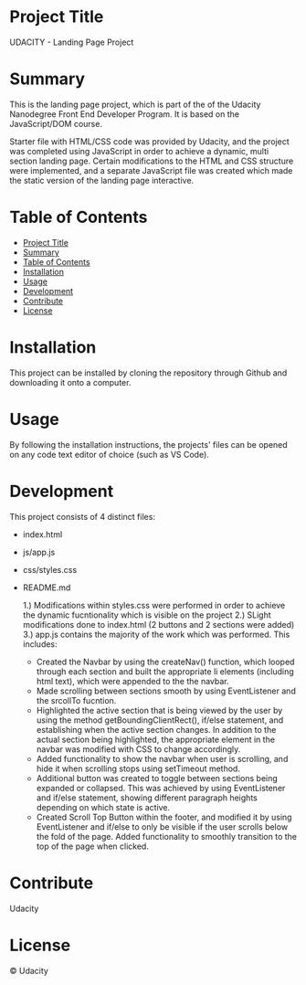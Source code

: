 # Project Title

UDACITY - Landing Page Project

# Summary

This is the landing page project, which is part of the of the Udacity Nanodegree Front End Developer Program. It is based on the JavaScript/DOM course.

Starter file with HTML/CSS code was provided by Udacity, and the project was completed using JavaScript in order to achieve a dynamic, multi section landing page. Certain modifications to the HTML and CSS structure were implemented, and a separate JavaScript file was created which made the static version of the landing page interactive.

# Table of Contents

- [Project Title](#project-title)
- [Summary](#summary)
- [Table of Contents](#table-of-contents)
- [Installation](#installation)
- [Usage](#usage)
- [Development](#development)
- [Contribute](#contribute)
- [License](#license)

# Installation

This project can be installed by cloning the repository through Github and downloading it onto a computer.

# Usage

By following the installation instructions, the projects' files can be opened on any code text editor of choice (such as VS Code).

# Development

This project consists of 4 distinct files:

- index.html

- js/app.js

- css/styles.css

- README.md

  1.) Modifications within styles.css were performed in order to achieve the dynamic fucntionality which is visible on the project
  2.) SLight modifications done to index.html (2 buttons and 2 sections were added)
  3.) app.js contains the majority of the work which was performed. This includes:

  - Created the Navbar by using the createNav() function, which looped through each section and built the appropriate li elements (including html text), which were appended to the the navbar.
  - Made scrolling between sections smooth by using EventListener and the srcollTo fucntion.
  - Highlighted the active section that is being viewed by the user by using the method getBoundingClientRect(), if/else statement, and establishing when the active section changes. In addition to the actual section being highlighted, the appropriate element in the navbar was modified with CSS to change accordingly.
  - Added functionality to show the navbar when user is scrolling, and hide it when scrolling stops using setTimeout method.
  - Additional button was created to toggle between sections being expanded or collapsed. This was achieved by using EventListener and if/else statement, showing different paragraph heights depending on which state is active.
  - Created Scroll Top Button within the footer, and modified it by using EventListener and if/else to only be visible if the user scrolls below the fold of the page. Added functionality to smoothly transition to the top of the page when clicked.

# Contribute

Udacity

# License

© Udacity
